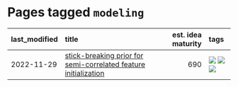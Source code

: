 # Pages tagged `modeling`

|last_modified|title|est. idea maturity|tags
|:---|:---|---:|:---|
|2022-11-29|[stick-breaking prior for semi-correlated feature initialization](../stickbreaking-init.md)|690|[![](https://img.shields.io/badge/tag-experimental-2b1421)](../tags/experimental.md) [![](https://img.shields.io/badge/tag-modeling-734214)](../tags/modeling.md) [![](https://img.shields.io/badge/tag-wip-997e5)](../tags/wip.md)|